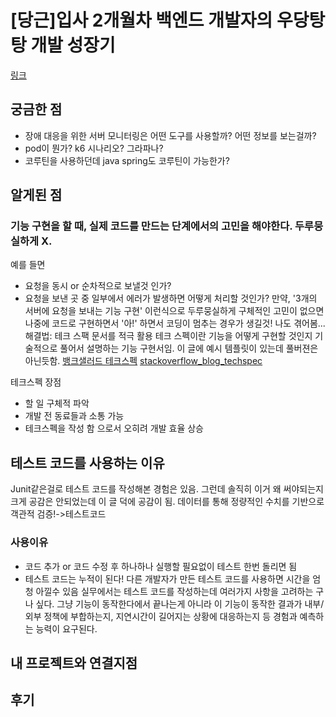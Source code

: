 # [당근]입사 2개월차 백엔드 개발자의 우당탕탕 개발 성장기
[링크](https://medium.com/daangn/%EC%9E%85%EC%82%AC-2%EA%B0%9C%EC%9B%94%EC%B0%A8-%EB%B0%B1%EC%97%94%EB%93%9C-%EA%B0%9C%EB%B0%9C%EC%9E%90%EC%9D%98-%EC%9A%B0%EB%8B%B9%ED%83%95%ED%83%95-%EA%B0%9C%EB%B0%9C-%EC%84%B1%EC%9E%A5%EA%B8%B0-048b1e2403da)

## 궁금한 점
- 장애 대응을 위한 서버 모니터링은 어떤 도구를 사용할까? 어떤 정보를 보는걸까?
- pod이 뭔가? k6 시나리오? 그라파나?
- 코루틴을 사용하던데 java spring도 코루틴이 가능한가?

## 알게된 점
### 기능 구현을 할 때, 실제 코드를 만드는 단계에서의 고민을 해야한다. 두루뭉실하게 X.
예를 들면
- 요청을 동시 or 순차적으로 보낼것 인가?
- 요청을 보낸 곳 중 일부에서 에러가 발생하면 어떻게 처리할 것인가?
만약, '3개의 서버에 요청을 보내는 기능 구현' 이런식으로 두루뭉실하게 구체적인 고민이 없으면 나중에 코드로 구현하면서 '아!' 하면서 코딩이 멈추는 경우가 생길것! 나도 겪어봄...
해결법: 테크 스팩 문서를 적극 활용
테크 스펙이란 기능을 어떻게 구현할 것인지 기술적으로 풀어서 설명하는 기능 구현서임. 이 글에 예시 템플릿이 있는데 풀버젼은 아닌듯함.
[뱅크샐러드 테크스펙](https://blog.banksalad.com/tech/we-work-by-tech-spec/)
[stackoverflow_blog_techspec](https://stackoverflow.blog/2020/04/06/a-practical-guide-to-writing-technical-specs/)

테크스펙 장점
- 할 일 구체적 파악
- 개발 전 동료들과 소통 가능
- 테크스펙을 작성 함 으로서 오히려 개발 효율 상승
## 테스트 코드를 사용하는 이유
Junit같은걸로 테스트 코드를 작성해본 경험은 있음. 그런데 솔직히 이거 왜 써야되는지 크게 공감은 안되었는데 이 글 덕에 공감이 됨.
데이터를 통해 정량적인 수치를 기반으로 객관적 검증!->테스트코드
### 사용이유
- 코드  추가 or 코드 수정 후 하나하나 실행할 필요없이 테스트 한번 돌리면 됨
- 테스트 코드는 누적이 된다! 다른 개발자가 만든 테스트 코드를 사용하면 시간을 엄청 아낄수 있음
실무에서는 테스트 코드를 작성하는데 여러가지 사항을 고려하는 구나 싶다. 그냥 기능이 동작한다에서 끝나는게 아니라 이 기능이 동작한 결과가 내부/외부 정책에 부합하는지, 지연시간이 길어지는 상황에 대응하는지 등 경험과 예측하는 능력이 요구된다.


## 내 프로젝트와 연결지점
## 후기
